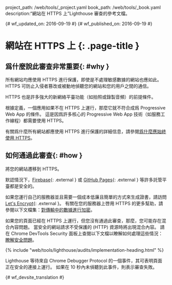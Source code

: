 project_path: /web/tools/_project.yaml
book_path: /web/tools/_book.yaml
description:“網站在 HTTPS 上”Lighthouse 審查的參考文檔。

{# wf_updated_on: 2016-09-19 #}
{# wf_published_on: 2016-09-19 #}

# 網站在 HTTPS 上 {: .page-title }

## 爲什麼說此審查非常重要{: #why }

所有網站均應使用 HTTPS 進行保護，即使是不處理敏感數據的網站也應如此。
HTTPS 可防止入侵者篡改或被動地偵聽您的網站和您的用戶之間的通信。


HTTPS 也是許多強大的新網絡平臺功能（如拍照或錄製音頻）的前提條件。


根據定義，一個應用如果不在 HTTPS 上運行，那麼它就不符合成爲 Progressive Web App 的條件。
這是因爲許多核心的 Progressive Web App 技術（如服務工作線程）都需要使用 HTTPS。


有關爲什麼所有網站都應使用 HTTPS 進行保護的詳細信息，請參閱[爲什麼應始終使用 HTTPS](/web/fundamentals/security/encrypt-in-transit/why-https)。


## 如何通過此審查{: #how }

將您的網站遷移到 HTTPS。

默認情況下，[Firebase](https://firebase.google.com/docs/hosting/){: .external } 或 [GitHub Pages](https://pages.github.com/){: .external } 等許多託管平臺都是安全的。



如果您運行自己的服務器並且需要一個成本低廉且簡單的方式來生成證書，請訪問 [Let's Encrypt](https://letsencrypt.org/){: .external }。
有關在您的服務器上啓用 HTTPS 的更多幫助，請參閱以下文檔集：[對傳輸中的數據進行加密](/web/fundamentals/security/encrypt-in-transit/enable-https)。



如果您的頁面已經在 HTTPS 上運行，但您沒有通過此審查，那麼，您可能存在混合內容問題。
當安全的網站請求不受保護的 (HTTP) 資源時將出現混合內容。
請在 Chrome DevTools Security 面板上查閱以下文檔以瞭解如何處理這些情況：[瞭解安全問題](/web/tools/chrome-devtools/debug/security)。



{% include "web/tools/lighthouse/audits/implementation-heading.html" %}

Lighthouse 等待來自 Chrome Debugger Protocol 的一個事件，其可表明頁面正在安全的連接上運行。
如果在 10 秒內未偵聽到此事件，則表示審查失敗。



{# wf_devsite_translation #}
